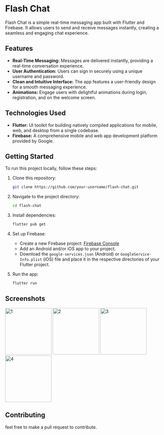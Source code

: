 # Flash Chat

Flash Chat is a simple real-time messaging app built with Flutter and Firebase. It allows users to send and receive messages instantly, creating a seamless and engaging chat experience.

## Features


- **Real-Time Messaging:** Messages are delivered instantly, providing a real-time conversation experience.
- **User Authentication:** Users can sign in securely using a unique username and password.
- **Clean and Intuitive Interface:** The app features a user-friendly design for a smooth messaging experience.
- **Animations:** Engage users with delightful animations during login, registration, and on the welcome screen.

## Technologies Used

- **Flutter:** UI toolkit for building natively compiled applications for mobile, web, and desktop from a single codebase.
- **Firebase:** A comprehensive mobile and web app development platform provided by Google.

## Getting Started

To run this project locally, follow these steps:

1. Clone this repository:

   ```bash
   git clone https://github.com/your-username/flash-chat.git
   ```

2. Navigate to the project directory:

   ```bash
   cd flash-chat
   ```

3. Install dependencies:

   ```bash
   flutter pub get
   ```

4. Set up Firebase:
    - Create a new Firebase project: [Firebase Console](https://console.firebase.google.com/)
    - Add an Android and/or iOS app to your project.
    - Download the `google-services.json` (Android) or `GoogleService-Info.plist` (iOS) file and place it in the respective directories of your Flutter project.

5. Run the app:

   ```bash
   flutter run
   ```

## Screenshots

<img src="[screenshots/screenshot1.png](https://github.com/ar-0911/Chat-App-Flutter/assets/92566219/3a1a05c2-98bd-4c35-9c91-ee3c2575187c)" alt="1" width="150"/>
<img src="[screenshots/screenshot2.png](https://github.com/ar-0911/Chat-App-Flutter/assets/92566219/7f177531-b1db-4928-a38a-bef1c37c80cd)" alt="2" width=150"/>
<img src="[screenshots/screenshot3.png](https://github.com/ar-0911/Chat-App-Flutter/assets/92566219/b36fb006-2940-43d9-b82d-fadbde16a393)" alt="3" width="150"/>
<img src="[screenshots/screenshot4.png](https://github.com/ar-0911/Chat-App-Flutter/assets/92566219/db0f41da-fb63-4ddf-a824-92e00513b36c)https://github.com/ar-0911/Chat-App-Flutter/assets/92566219/db0f41da-fb63-4ddf-a824-92e00513b36c" alt="4" width="150"/>

## Contributing

feel free to make a pull request to contribute.

